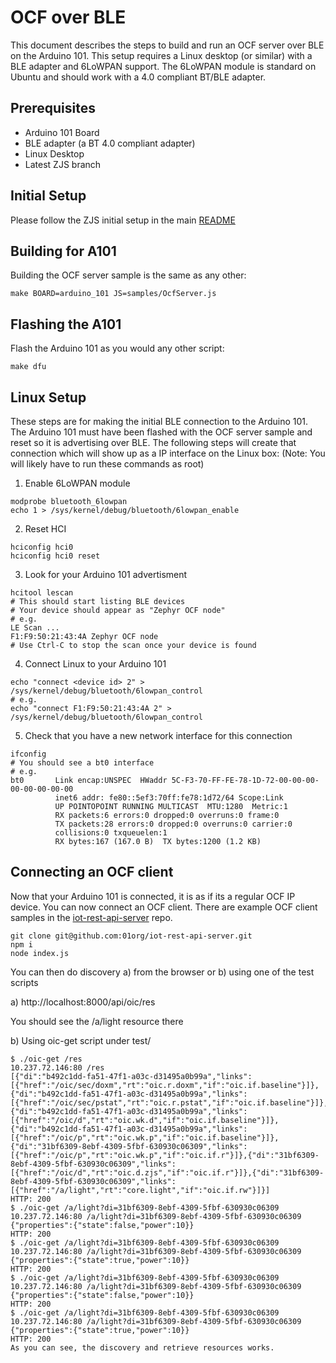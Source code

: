 # OCF over BLE
This document describes the steps to build and run an OCF server over BLE on
the Arduino 101. This setup requires a Linux desktop (or similar) with a BLE
adapter and 6LoWPAN support. The 6LoWPAN module is standard on Ubuntu and
should work with a 4.0 compliant BT/BLE adapter.

## Prerequisites
* Arduino 101 Board
* BLE adapter (a BT 4.0 compliant adapter)
* Linux Desktop
* Latest ZJS branch

## Initial Setup
Please follow the ZJS initial setup in the main [README](../README.md)

## Building for A101
Building the OCF server sample is the same as any other:
```
make BOARD=arduino_101 JS=samples/OcfServer.js
```

## Flashing the A101
Flash the Arduino 101 as you would any other script:
```
make dfu
```

## Linux Setup
These steps are for making the initial BLE connection to the Arduino 101. The
Arduino 101 must have been flashed with the OCF server sample and reset so it
is advertising over BLE. The following steps will create that connection which
will show up as a IP interface on the Linux box:
(Note: You will likely have to run these commands as root)

1. Enable 6LoWPAN module

  ```
  modprobe bluetooth_6lowpan
  echo 1 > /sys/kernel/debug/bluetooth/6lowpan_enable
  ```

2. Reset HCI

  ```
  hciconfig hci0
  hciconfig hci0 reset
  ```

3. Look for your Arduino 101 advertisment

  ```
  hcitool lescan
  # This should start listing BLE devices
  # Your device should appear as "Zephyr OCF node"
  # e.g.
  LE Scan ...
  F1:F9:50:21:43:4A Zephyr OCF node
  # Use Ctrl-C to stop the scan once your device is found
  ```

4. Connect Linux to your Arduino 101

  ```
  echo "connect <device id> 2" > /sys/kernel/debug/bluetooth/6lowpan_control
  # e.g.
  echo "connect F1:F9:50:21:43:4A 2" > /sys/kernel/debug/bluetooth/6lowpan_control
  ```

5. Check that you have a new network interface for this connection

  ```
  ifconfig
  # You should see a bt0 interface
  # e.g.
  bt0       Link encap:UNSPEC  HWaddr 5C-F3-70-FF-FE-78-1D-72-00-00-00-00-00-00-00-00
            inet6 addr: fe80::5ef3:70ff:fe78:1d72/64 Scope:Link
            UP POINTOPOINT RUNNING MULTICAST  MTU:1280  Metric:1
            RX packets:6 errors:0 dropped:0 overruns:0 frame:0
            TX packets:28 errors:0 dropped:0 overruns:0 carrier:0
            collisions:0 txqueuelen:1
            RX bytes:167 (167.0 B)  TX bytes:1200 (1.2 KB)
  ```

## Connecting an OCF client
Now that your Arduino 101 is connected, it is as if its a regular OCF IP device. You
can now connect an OCF client. There are example OCF client samples in the
[iot-rest-api-server](https://github.com/01org/iot-rest-api-server) repo.
```
git clone git@github.com:01org/iot-rest-api-server.git
npm i
node index.js
```

You can then do discovery a) from the browser or b) using one of the test scripts

a) http://localhost:8000/api/oic/res

You should see the /a/light resource there

b) Using oic-get script under test/

```
$ ./oic-get /res
10.237.72.146:80 /res
[{"di":"b492c1dd-fa51-47f1-a03c-d31495a0b99a","links":[{"href":"/oic/sec/doxm","rt":"oic.r.doxm","if":"oic.if.baseline"}]},{"di":"b492c1dd-fa51-47f1-a03c-d31495a0b99a","links":[{"href":"/oic/sec/pstat","rt":"oic.r.pstat","if":"oic.if.baseline"}]},{"di":"b492c1dd-fa51-47f1-a03c-d31495a0b99a","links":[{"href":"/oic/d","rt":"oic.wk.d","if":"oic.if.baseline"}]},{"di":"b492c1dd-fa51-47f1-a03c-d31495a0b99a","links":[{"href":"/oic/p","rt":"oic.wk.p","if":"oic.if.baseline"}]},{"di":"31bf6309-8ebf-4309-5fbf-630930c06309","links":[{"href":"/oic/p","rt":"oic.wk.p","if":"oic.if.r"}]},{"di":"31bf6309-8ebf-4309-5fbf-630930c06309","links":[{"href":"/oic/d","rt":"oic.d.zjs","if":"oic.if.r"}]},{"di":"31bf6309-8ebf-4309-5fbf-630930c06309","links":[{"href":"/a/light","rt":"core.light","if":"oic.if.rw"}]}]
HTTP: 200
$ ./oic-get /a/light?di=31bf6309-8ebf-4309-5fbf-630930c06309
10.237.72.146:80 /a/light?di=31bf6309-8ebf-4309-5fbf-630930c06309
{"properties":{"state":false,"power":10}}
HTTP: 200
$ ./oic-get /a/light?di=31bf6309-8ebf-4309-5fbf-630930c06309
10.237.72.146:80 /a/light?di=31bf6309-8ebf-4309-5fbf-630930c06309
{"properties":{"state":true,"power":10}}
HTTP: 200
$ ./oic-get /a/light?di=31bf6309-8ebf-4309-5fbf-630930c06309
10.237.72.146:80 /a/light?di=31bf6309-8ebf-4309-5fbf-630930c06309
{"properties":{"state":false,"power":10}}
HTTP: 200
$ ./oic-get /a/light?di=31bf6309-8ebf-4309-5fbf-630930c06309
10.237.72.146:80 /a/light?di=31bf6309-8ebf-4309-5fbf-630930c06309
{"properties":{"state":true,"power":10}}
HTTP: 200
As you can see, the discovery and retrieve resources works.
```

